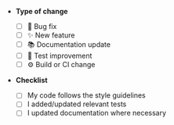 - **Type of change**

  - [ ] 🐛 Bug fix
  - [ ] ✨ New feature
  - [ ] 📚 Documentation update
  - [ ] 🧪 Test improvement
  - [ ] ⚙️ Build or CI change

- **Checklist**
  - [ ] My code follows the style guidelines
  - [ ] I added/updated relevant tests
  - [ ] I updated documentation where necessary

